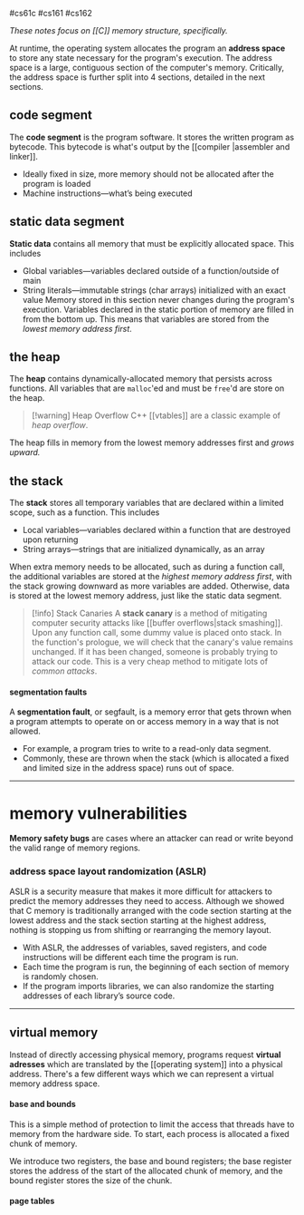 #cs61c #cs161 #cs162 

*These notes focus on [[C]] memory structure, specifically.*

At runtime, the operating system allocates the program an **address space** to store any state necessary for the program's execution. The address space is a large, contiguous section of the computer's memory. Critically, the address space is further split into 4 sections, detailed in the next sections. 
## code segment
The **code segment** is the program software. It stores the written program as bytecode. This bytecode is what's output by the [[compiler |assembler and linker]]. 
- Ideally fixed in size, more memory should not be allocated after the program is loaded
- Machine instructions—what’s being executed

## static data segment
**Static data** contains all memory that must be explicitly allocated space. This includes
- Global variables—variables declared outside of a function/outside of main
- String literals—immutable strings (char arrays) initialized with an exact value
Memory stored in this section never changes during the program's execution.  Variables declared in the static portion of memory are filled in from the bottom up. This means that variables are stored from the *lowest memory address first*.

## the heap
The **heap** contains dynamically-allocated memory that persists across functions. All variables that are `malloc`'ed and must be `free`'d are store on the heap.

>[!warning] Heap Overflow
> C++ [[vtables]] are a classic example of *heap overflow*. 

The heap fills in memory from the lowest memory addresses first and *grows upward.*
## the stack
The **stack** stores all temporary variables that are declared within a limited scope, such as a function. This includes
- Local variables—variables declared within a function that are destroyed upon returning
- String arrays—strings that are initialized dynamically, as an array

When extra memory needs to be allocated, such as during a function call, the additional variables are stored at the *highest memory address first*, with the stack growing downward as more variables are added. Otherwise, data is stored at the lowest memory address, just like the static data segment.

>[!info] Stack Canaries
> A **stack canary** is a method of mitigating computer security attacks like [[buffer overflows|stack smashing]]. Upon any function call, some dummy value is placed onto stack. In the function's prologue, we will check that the canary's value remains unchanged. If it has been changed, someone is probably trying to attack our code. This is a very cheap method to mitigate lots of *common attacks*.

#### segmentation faults
A **segmentation fault**, or segfault, is a memory error that gets thrown when a program attempts to operate on or access memory in a way that is not allowed.
- For example, a program tries to write to a read-only data segment.
- Commonly, these are thrown when the stack (which is allocated a fixed and limited size in the address space) runs out of space.

---
# memory vulnerabilities
**Memory safety bugs** are cases where an attacker can read or write beyond the valid range of memory regions.

### address space layout randomization (ASLR)
ASLR is a security measure that makes it more difficult for attackers to predict the memory addresses they need to access. Although we showed that C memory is traditionally arranged with the code section starting at the lowest address and the stack section starting at the highest address, nothing is stopping us from shifting or rearranging the memory layout. 

- With ASLR, the addresses of variables, saved registers, and code instructions will be different each time the program is run.
- Each time the program is run, the beginning of each section of memory is randomly chosen. 
- If the program imports libraries, we can also randomize the starting addresses of each library’s source code.
---
## virtual memory
Instead of directly accessing physical memory, programs request **virtual adresses** which are translated by the [[operating system]] into a physical address. There's a few different ways which we can represent a virtual memory address space.

#### base and bounds
This is a simple method of protection to limit the access that threads have to memory from the hardware side. To start, each process is allocated a fixed chunk of memory.

We introduce two registers, the base and bound registers; the base register stores the address of the start of the allocated chunk of memory, and the bound register stores the size of the chunk.

#### page tables
